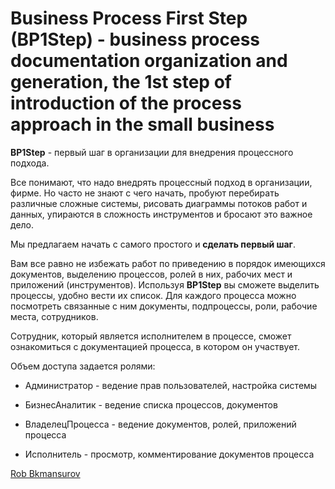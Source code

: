# Business Process First Step (BP1Step) - business process documentation organization and generation, the 1st step of introduction of the process approach in the small business

**BP1Step** - первый шаг в организации для внедрения процессного подхода.

Все понимают, что надо внедрять процессный подход в организации, фирме.
Но часто не знают с чего начать, пробуют перебирать различные сложные системы, рисовать диаграммы потоков работ и данных, упираются в сложность инструментов и бросают это важное дело.

Мы предлагаем начать с самого простого и **сделать первый шаг**.

Вам все равно не избежать работ по приведению в порядок имеющихся документов, выделению процессов, ролей в них, рабочих мест и приложений (инструментов).
Используя **BP1Step** вы сможете выделить процессы, удобно вести их список.
Для каждого процесса можно посмотреть связанные с ним документы, подпроцессы, роли, рабочие места, сотрудников.

Сотрудник, который является исполнителем в процессе, сможет ознакомиться с документацией процесса, в котором он участвует.

Объем доступа задается ролями:

*  Администратор - ведение прав пользователей, настройка системы

*  БизнесАналитик - ведение списка процессов, документов

*  ВладелецПроцесса - ведение документов, ролей, приложений процесса

*  Исполнитель - просмотр, комментирование документов процесса


 [Rob Bkmansurov](robb@mail.ru)
